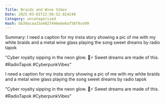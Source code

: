 ```yaml
---
Title: Braids and Wine Vibes
Date: 2025-03-01T22:56:52.824248
Category: uncategorized
Hash: bb39acaa33a4827446e6e6af56f9ce99
---
```

Summary: I need a caption for my insta story showing a pic of me with my white braids and a metal wine glass playing the song sweet dreams by radio tapok

"Cyber royalty sipping in the neon glow. 👑⚡️ Sweet dreams are made of this. #RadioTapok #CyberpunkVibes"

I need a caption for my insta story showing a pic of me with my white braids and a metal wine glass playing the song sweet dreams by radio tapok

"Cyber royalty sipping in the neon glow. 👑⚡️ Sweet dreams are made of this. #RadioTapok #CyberpunkVibes"